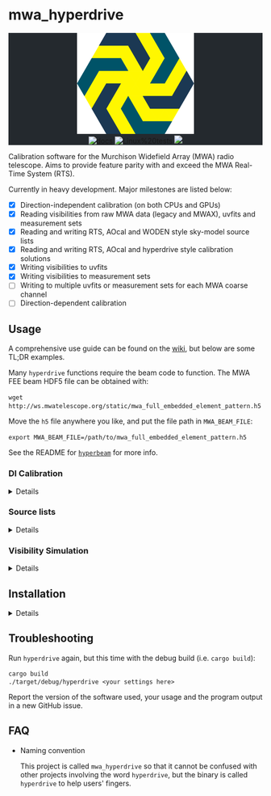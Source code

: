 # mwa_hyperdrive

<div class="bg-gray-dark" align="center" style="background-color:#24292e">
<img src="doc/hyperdrive.png" height="200px" alt="hyperdrive logo">
<br/>
<a href="https://docs.rs/crate/mwa_hyperdrive"><img src="https://docs.rs/mwa_hyperdrive/badge.svg" alt="docs"></a>
<img src="https://github.com/MWATelescope/mwa_hyperdrive/workflows/Tests/badge.svg" alt="Linux%20tests">
<a href="https://codecov.io/gh/MWATelescope/mwa_hyperdrive">
  <img src="https://codecov.io/gh/MWATelescope/mwa_hyperdrive/branch/main/graph/badge.svg?token=FSRY8T0G0R"/>
</a>
</div>

Calibration software for the Murchison Widefield Array (MWA) radio telescope.
Aims to provide feature parity with and exceed the MWA Real-Time System (RTS).

Currently in heavy development. Major milestones are listed below:

- [x] Direction-independent calibration (on both CPUs and GPUs)
- [x] Reading visibilities from raw MWA data (legacy and MWAX), uvfits and
      measurement sets
- [x] Reading and writing RTS, AOcal and WODEN style sky-model source lists
- [x] Reading and writing RTS, AOcal and hyperdrive style calibration
      solutions
- [x] Writing visibilities to uvfits
- [x] Writing visibilities to measurement sets
- [ ] Writing to multiple uvfits or measurement sets for each MWA coarse channel
- [ ] Direction-dependent calibration

## Usage

A comprehensive use guide can be found on the [wiki](https://github.com/MWATelescope/mwa_hyperdrive/wiki), but below are some TL;DR examples.

Many `hyperdrive` functions require the beam code to function. The MWA
FEE beam HDF5 file can be obtained with:

`wget http://ws.mwatelescope.org/static/mwa_full_embedded_element_pattern.h5`

Move the `h5` file anywhere you like, and put the file path in `MWA_BEAM_FILE`:

`export MWA_BEAM_FILE=/path/to/mwa_full_embedded_element_pattern.h5`

See the README for [`hyperbeam`](https://github.com/MWATelescope/mwa_hyperbeam)
for more info.

### DI Calibration

<details>
By default, only calibration solutions are written out (to a default filename):

    # -d is short for --data

    # Raw MWA data (MWAX or legacy)
    hyperdrive di-calibrate -d *ch???*.fits *gpubox*.fits *.metafits -s srclist.yaml

    # Measurement sets
    hyperdrive di-calibrate -d *.ms *.metafits -s srclist.yaml

    # uvfits
    hyperdrive di-calibrate -d *.uvfits *.metafits -s srclist.yaml

The output solutions file can be customised, and even multiple files of
different types written:

    # Using an alias to help keep the examples clear
    alias HYP_CAL="hyperdrive di-calibrate -d *.ms *.metafits -s srclist.yaml"
    # -o is short for --outputs
    HYP_CAL -o hyp_sol.bin hyp_sol.fits

The output could also be calibrated visibilities (this does not mean the
solutions can't be written out too):

    HYP_CAL -o hyp_cal.uvfits hyp_sol.bin

Output calibrated visibilities can be averaged in multiples:

    HYP_CAL -o hyp_cal.uvfits \
            --output-vis-time-average 4
            --output-vis-freq-average 2

or to a target resolution:

    HYP_CAL -o hyp_cal.uvfits \
            --output-vis-time-average 8s
            --output-vis-freq-average 80kHz

</details>

### Source lists

<details>
A number of sky-model source list utilities are available. At the time of
writing, the following subcommands are available (output edited for clarity):

    $ hyperdrive
    hyperdrive 0.2.0-alpha9
    ...

    SUBCOMMANDS:
        ...
        srclist-by-beam      Reduce a sky-model source list to the top N brightest sources, given pointing information
        srclist-convert      Convert a sky-model source list from one format to another
        srclist-shift        Shift the sources in a source list. Useful to correct for the ionosphere. The shifts must
                             be detailed in a .json file, with source names as keys associated with an "ra" and "dec"
                             in degrees. Only the sources specified in the .json are written to the output source list
        srclist-verify       Verify that sky-model source lists can be read by hyperdrive
        ...

Each of these subcommands have their own associated help, e.g.

    hyperdrive srclist-by-beam --help

Perhaps the most common operation is `srclist-by-beam`. This routine effectively
reduces an existing source list to the top `n` brightest sources given a
pointing and target frequencies (determined by a metafits file):

    hyperdrive srclist-by-beam \
               srclist_pumav3_EoR0aegean_fixedEoR1pietro+ForA_phase1+2.txt \
               -m *.metafits \
               -n 1000 \
               srclist_1000.yaml

</details>

### Visibility Simulation

<details>

`hyperdrive` can generate visibilities from a sky-model source list (output
visibilities are saved to a default filename):

    hyperdrive vis-simulate \
               -s srclist.yaml \
               -m *.metafits

Many options are available, but perhaps some of the more interesting ones are
being able to filter specific kinds of sky-model sources (`--filter-gaussians`
also available):

    hyperdrive vis-simulate \
               -s srclist.yaml \
               -m *.metafits \
               --filter-points \
               --filter-shapelets \
               -o model_gaussians.uvfits

</details>

## Installation

<details>

### Prerequisites

<details>

- An NVIDIA GPU with compute capability >=2. See this
  [list](https://developer.nvidia.com/cuda-gpus) to determine what compute
  capability a GPU has.

- A Rust compiler with a version >= 1.58.0

  `https://www.rust-lang.org/tools/install`

- [cfitsio](https://heasarc.gsfc.nasa.gov/docs/software/fitsio/)

  - Can compile statically; use the `cfitsio-static` or `all-static` features.
  - Ubuntu: `libcfitsio-dev`
  - Arch: `cfitsio`
  - Library and include dirs can be specified manually with `CFITSIO_LIB` and
    `CFITSIO_INC`
    - If not specified, `pkg-config` is used to find the library.

- [ERFA](https://github.com/liberfa/erfa)

  - Can compile statically; use the `erfa-static` or `all-static` features.
    - Requires a C compiler and `autoconf`.
  - Ubuntu: `liberfa-dev`
  - Arch: AUR package `erfa`
  - The library dir can be specified manually with `ERFA_LIB`
    - If not specified, `pkg-config` is used to find the library.

- [hdf5](https://www.hdfgroup.org/hdf5)
  - Can compile statically; use the `hdf5-static` or `all-static` features.
    - Requires `CMake` version 3.10 or higher.
  - Ubuntu: `libhdf5-dev`
  - Arch: `hdf5`
  - The library dir can be specified manually with `HDF5_DIR`
    - If not specified, `pkg-config` is used to find the library.

#### Optional dependencies

- [CUDA](https://developer.nvidia.com/cuda-zone)

  - Only needed if either the `cuda` or `cuda-single` feature is enabled
  - Can link statically; use the `cuda-static` or `all-static` features.
  - Arch: `cuda`
  - The library dir can be specified manually with `CUDA_LIB`
    - If not specified, `/usr/local/cuda` and `/opt/cuda` are searched.

- Calibration solutions plotting
  - Only needed if the `plotting` feature is enabled (which it is by default)
  - Arch: `pkg-config` `make` `cmake` `freetype2`
  - Ubuntu: `libfreetype-dev` `libexpat1-dev`

System libraries can also be linked statically. Use e.g. `ERFA_STATIC=1`. To
link all libraries statically, use `PKG_CONFIG_ALL_STATIC=1`.

</details>

### Hyperdrive-specific instructions

- Specify your GPU's compute capability

  Export the `HYPERDRIVE_CUDA_COMPUTE` environment variable with your
  compute-capability number, e.g.

  `export HYPERDRIVE_CUDA_COMPUTE=75`

- Compile the source

  `cargo install --path . --locked`

  To enable CUDA functionality, add `--features=cuda` or
  `--features=cuda-single` to the above command. If you're using a desktop
  NVIDIA GPU, you probably want the `cuda-single` feature.

  You may need to specify additional compiler options, depending on your
  setup. For example, CUDA can only use certain versions of GCC, so the
  following might be needed before running `cargo install`:

  `export CXX=/usr/bin/g++-5`

  It's also possible to specify environment variables temporarily:

  `CXX=/usr/bin/g++-5 HYPERDRIVE_CUDA_COMPUTE=75 cargo install --path . --locked`

- Run the compiled binary (you may need to include it in your `PATH`; see the
  output of `cargo install`)

  `hyperdrive -h`

  A number of subcommands should present themselves, and the help text for
  each subcommand should clarify usage.

  On the same system, the `hyperdrive` binary can be copied and used
  anywhere you like!

</details>

## Troubleshooting

Run `hyperdrive` again, but this time with the debug build (i.e. `cargo build`):

    cargo build
    ./target/debug/hyperdrive <your settings here>

Report the version of the software used, your usage and the program output in a
new GitHub issue.

## FAQ

- Naming convention

  This project is called `mwa_hyperdrive` so that it cannot be confused with
  other projects involving the word `hyperdrive`, but the binary is called
  `hyperdrive` to help users' fingers.
